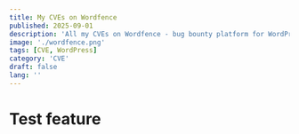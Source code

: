 ```yaml
---
title: My CVEs on Wordfence
published: 2025-09-01
description: 'All my CVEs on Wordfence - bug bounty platform for WordPress plugins'
image: './wordfence.png'
tags: [CVE, WordPress]
category: 'CVE'
draft: false 
lang: ''
---
```


# Test feature
